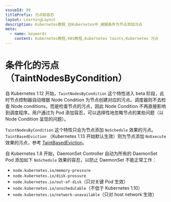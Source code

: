 ```yaml
---
vssueId: 99
titlePrefix: 污点和容忍
layout: LearningLayout
description: Kubernetes教程_在Kubernetes中_根据条件为节点添加污点
meta:
  - name: keywords
    content: Kubernetes教程,K8S教程,Kubernetes taints,Kubernetes 污点
---
```


# 条件化的污点（TaintNodesByCondition）

<AdSenseTitle/>

自 Kubernetes 1.12 开始，`TaintNodesByCondition` 这个特性进入 beta 阶段，此时节点控制器自动根据 Node Condition 为节点创建对应的污点。调度器则不去检查 Node conditions，而是检查节点的污点，因此 Node Condition 不再直接影响到调度程序。用户通过为 Pod 添加容忍，可以选择性地忽略节点的某些问题（以 Node Condition 呈现的问题）。

`TaintNodesByCondition` 这个特性只会为节点添加 `NoSchedule` 效果的污点。`TaintBasedEviction` （Kubernetes 1.13 开始默认生效）则为节点添加 `NoExecute` 效果的污点，参考 [TaintBasedEviction](./taint-based-evictions.html)。

自 Kubernetes 1.8 开始，DaemonSet Controller 自动为所有的 DaemonSet Pod 添加如下 `NoSchedule` 效果的容忍，以防止 DaemonSet 不能正常工作：

* `node.kubernetes.io/memory-pressure`
* `node.kubernetes.io/disk-pressure`
* `node.kubernetes.io/out-of-disk`（只对关键 Pod 生效）
* `node.kubernetes.io/unschedulable`（不低于 Kubernetes 1.10）
* `node.kubernetes.io/network-unavailable`（只对 host network 生效）
